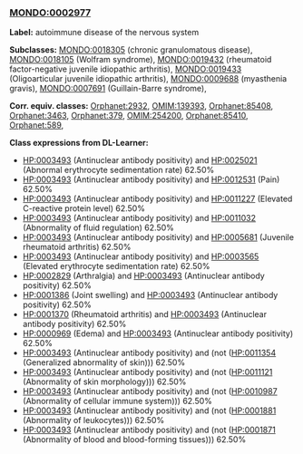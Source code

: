 
### [MONDO:0002977](http://purl.obolibrary.org/obo/MONDO_0002977)
**Label:** autoimmune disease of the nervous system

**Subclasses:** [MONDO:0018305](http://purl.obolibrary.org/obo/MONDO_0018305) (chronic granulomatous disease), [MONDO:0018105](http://purl.obolibrary.org/obo/MONDO_0018105) (Wolfram syndrome), [MONDO:0019432](http://purl.obolibrary.org/obo/MONDO_0019432) (rheumatoid factor-negative juvenile idiopathic arthritis), [MONDO:0019433](http://purl.obolibrary.org/obo/MONDO_0019433) (Oligoarticular juvenile idiopathic arthritis), [MONDO:0009688](http://purl.obolibrary.org/obo/MONDO_0009688) (myasthenia gravis), [MONDO:0007691](http://purl.obolibrary.org/obo/MONDO_0007691) (Guillain-Barre syndrome), 

**Corr. equiv. classes:** [Orphanet:2932](http://www.orpha.net/ORDO/Orphanet_2932), [OMIM:139393](http://purl.obolibrary.org/obo/OMIM_139393), [Orphanet:85408](http://www.orpha.net/ORDO/Orphanet_85408), [Orphanet:3463](http://www.orpha.net/ORDO/Orphanet_3463), [Orphanet:379](http://www.orpha.net/ORDO/Orphanet_379), [OMIM:254200](http://purl.obolibrary.org/obo/OMIM_254200), [Orphanet:85410](http://www.orpha.net/ORDO/Orphanet_85410), [Orphanet:589](http://www.orpha.net/ORDO/Orphanet_589), 

**Class expressions from DL-Learner:**

- [HP:0003493](http://purl.obolibrary.org/obo/HP_0003493) (Antinuclear antibody positivity) and [HP:0025021](http://purl.obolibrary.org/obo/HP_0025021) (Abnormal erythrocyte sedimentation rate) 62.50%
- [HP:0003493](http://purl.obolibrary.org/obo/HP_0003493) (Antinuclear antibody positivity) and [HP:0012531](http://purl.obolibrary.org/obo/HP_0012531) (Pain) 62.50%
- [HP:0003493](http://purl.obolibrary.org/obo/HP_0003493) (Antinuclear antibody positivity) and [HP:0011227](http://purl.obolibrary.org/obo/HP_0011227) (Elevated C-reactive protein level) 62.50%
- [HP:0003493](http://purl.obolibrary.org/obo/HP_0003493) (Antinuclear antibody positivity) and [HP:0011032](http://purl.obolibrary.org/obo/HP_0011032) (Abnormality of fluid regulation) 62.50%
- [HP:0003493](http://purl.obolibrary.org/obo/HP_0003493) (Antinuclear antibody positivity) and [HP:0005681](http://purl.obolibrary.org/obo/HP_0005681) (Juvenile rheumatoid arthritis) 62.50%
- [HP:0003493](http://purl.obolibrary.org/obo/HP_0003493) (Antinuclear antibody positivity) and [HP:0003565](http://purl.obolibrary.org/obo/HP_0003565) (Elevated erythrocyte sedimentation rate) 62.50%
- [HP:0002829](http://purl.obolibrary.org/obo/HP_0002829) (Arthralgia) and [HP:0003493](http://purl.obolibrary.org/obo/HP_0003493) (Antinuclear antibody positivity) 62.50%
- [HP:0001386](http://purl.obolibrary.org/obo/HP_0001386) (Joint swelling) and [HP:0003493](http://purl.obolibrary.org/obo/HP_0003493) (Antinuclear antibody positivity) 62.50%
- [HP:0001370](http://purl.obolibrary.org/obo/HP_0001370) (Rheumatoid arthritis) and [HP:0003493](http://purl.obolibrary.org/obo/HP_0003493) (Antinuclear antibody positivity) 62.50%
- [HP:0000969](http://purl.obolibrary.org/obo/HP_0000969) (Edema) and [HP:0003493](http://purl.obolibrary.org/obo/HP_0003493) (Antinuclear antibody positivity) 62.50%
- [HP:0003493](http://purl.obolibrary.org/obo/HP_0003493) (Antinuclear antibody positivity) and (not ([HP:0011354](http://purl.obolibrary.org/obo/HP_0011354) (Generalized abnormality of skin))) 62.50%
- [HP:0003493](http://purl.obolibrary.org/obo/HP_0003493) (Antinuclear antibody positivity) and (not ([HP:0011121](http://purl.obolibrary.org/obo/HP_0011121) (Abnormality of skin morphology))) 62.50%
- [HP:0003493](http://purl.obolibrary.org/obo/HP_0003493) (Antinuclear antibody positivity) and (not ([HP:0010987](http://purl.obolibrary.org/obo/HP_0010987) (Abnormality of cellular immune system))) 62.50%
- [HP:0003493](http://purl.obolibrary.org/obo/HP_0003493) (Antinuclear antibody positivity) and (not ([HP:0001881](http://purl.obolibrary.org/obo/HP_0001881) (Abnormality of leukocytes))) 62.50%
- [HP:0003493](http://purl.obolibrary.org/obo/HP_0003493) (Antinuclear antibody positivity) and (not ([HP:0001871](http://purl.obolibrary.org/obo/HP_0001871) (Abnormality of blood and blood-forming tissues))) 62.50%


